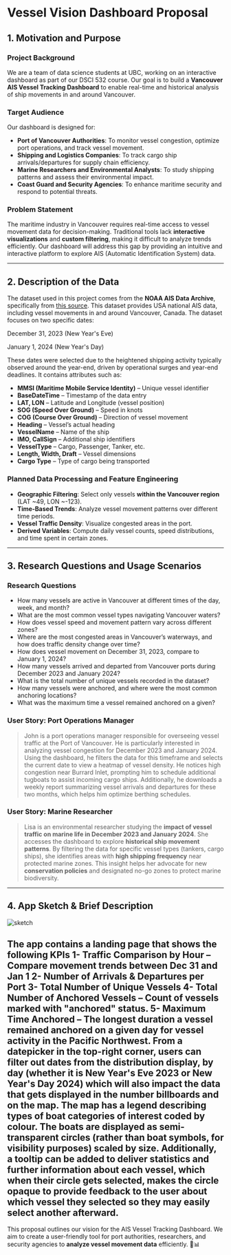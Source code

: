 # **Vessel Vision Dashboard Proposal**

## **1. Motivation and Purpose**
### **Project Background**
We are a team of data science students at UBC, working on an interactive dashboard as part of our DSCI 532 course. Our goal is to build a **Vancouver AIS Vessel Tracking Dashboard** to enable real-time and historical analysis of ship movements in and around Vancouver. 

### **Target Audience**
Our dashboard is designed for:
- **Port of Vancouver Authorities**: To monitor vessel congestion, optimize port operations, and track vessel movement.
- **Shipping and Logistics Companies**: To track cargo ship arrivals/departures for supply chain efficiency.
- **Marine Researchers and Environmental Analysts**: To study shipping patterns and assess their environmental impact.
- **Coast Guard and Security Agencies**: To enhance maritime security and respond to potential threats.

### **Problem Statement**
The maritime industry in Vancouver requires real-time access to vessel movement data for decision-making. Traditional tools lack **interactive visualizations** and **custom filtering**, making it difficult to analyze trends efficiently. Our dashboard will address this gap by providing an intuitive and interactive platform to explore AIS (Automatic Identification System) data.

---

## **2. Description of the Data**
The dataset used in this project comes from the **NOAA AIS Data Archive**, specifically from [this source](https://drive.google.com/drive/folders/1zxJuSRigLEg4iY1pnUgW-Z49s2TEKEip?usp=sharing). This dataset provides USA national AIS data, including vessel movements in and around Vancouver, Canada. The dataset focuses on two specific dates:

December 31, 2023 (New Year's Eve)

January 1, 2024 (New Year's Day)

These dates were selected due to the heightened shipping activity typically observed around the year-end, driven by operational surges and year-end deadlines. It contains attributes such as:
- **MMSI (Maritime Mobile Service Identity)** – Unique vessel identifier
- **BaseDateTime** – Timestamp of the data entry
- **LAT, LON** – Latitude and Longitude (vessel position)
- **SOG (Speed Over Ground)** – Speed in knots
- **COG (Course Over Ground)** – Direction of vessel movement
- **Heading** – Vessel’s actual heading
- **VesselName** – Name of the ship
- **IMO, CallSign** – Additional ship identifiers
- **VesselType** – Cargo, Passenger, Tanker, etc.
- **Length, Width, Draft** – Vessel dimensions
- **Cargo Type** – Type of cargo being transported

### **Planned Data Processing and Feature Engineering**
- **Geographic Filtering**: Select only vessels **within the Vancouver region** (LAT ~49, LON ~-123).
- **Time-Based Trends**: Analyze vessel movement patterns over different time periods.
- **Vessel Traffic Density**: Visualize congested areas in the port.
- **Derived Variables**: Compute daily vessel counts, speed distributions, and time spent in certain zones.

---

## **3. Research Questions and Usage Scenarios**
### **Research Questions**
- How many vessels are active in Vancouver at different times of the day, week, and month?
- What are the most common vessel types navigating Vancouver waters?
- How does vessel speed and movement pattern vary across different zones?
- Where are the most congested areas in Vancouver’s waterways, and how does traffic density change over time?
- How does vessel movement on December 31, 2023, compare to January 1, 2024?
- How many vessels arrived and departed from Vancouver ports during December 2023 and January 2024?
- What is the total number of unique vessels recorded in the dataset?
- How many vessels were anchored, and where were the most common anchoring locations?
- What was the maximum time a vessel remained anchored on a given? 

### **User Story: Port Operations Manager**
> John is a port operations manager responsible for overseeing vessel traffic at the Port of Vancouver. He is particularly interested in analyzing vessel congestion for December 2023 and January 2024. Using the dashboard, he filters the data for this timeframe and selects the current date to view a heatmap of vessel density. He notices high congestion near Burrard Inlet, prompting him to schedule additional tugboats to assist incoming cargo ships. Additionally, he downloads a weekly report summarizing vessel arrivals and departures for these two months, which helps him optimize berthing schedules.

### **User Story: Marine Researcher**
> Lisa is an environmental researcher studying the **impact of vessel traffic on marine life in December 2023 and January 2024**. She accesses the dashboard to explore **historical ship movement patterns**. By filtering the data for specific vessel types (tankers, cargo ships), she identifies areas with **high shipping frequency** near protected marine zones. This insight helps her advocate for new **conservation policies** and designated no-go zones to protect marine biodiversity.

---

## **4. App Sketch & Brief Description**

![sketch](https://github.com/user-attachments/assets/ddc314c2-4008-46a3-b55d-09bf40f8d603)

The app contains a landing page that shows the following KPIs
1- Traffic Comparison by Hour – Compare movement trends between Dec 31 and Jan 1
2- Number of Arrivals & Departures per Port
3- Total Number of Unique Vessels
4- Total Number of Anchored Vessels – Count of vessels marked with "anchored" status.
5- Maximum Time Anchored – The longest duration a vessel remained anchored on a given day
for vessel activity in the Pacific Northwest. From a datepicker in the top-right corner, users can filter out dates from the distribution display, by day (whether it is New Year's Eve 2023 or New Year's Day 2024) which will also impact the data that gets displayed in the number billboards and on the map. The map has a legend describing types of boat categories of interest coded by colour. The boats are displayed as semi-transparent circles (rather than boat symbols, for visibility purposes) scaled by size. Additionally, a tooltip can be added to deliver statistics and further information about each vessel, which when their circle gets selected, makes the circle opaque to provide feedback to the user about which vessel they selected so they may easily select another afterward.
---


This proposal outlines our vision for the  AIS Vessel Tracking Dashboard. We aim to create a user-friendly tool for port authorities, researchers, and security agencies to **analyze vessel movement data** efficiently. 🚢📊

